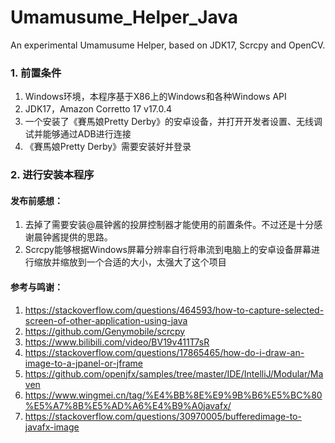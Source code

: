 # Umamusume_Helper_Java

An experimental Umamusume Helper, based on JDK17, Scrcpy and OpenCV.

### 1. 前置条件

1. Windows环境，本程序基于X86上的Windows和各种Windows API
2. JDK17，Amazon Corretto 17 v17.0.4
3. 一个安装了《賽馬娘Pretty Derby》的安卓设备，并打开开发者设置、无线调试并能够通过ADB进行连接
4. 《賽馬娘Pretty Derby》需要安装好并登录

### 2. 进行安装本程序

#### 发布前感想：

1. 去掉了需要安装@晨钟酱的投屏控制器才能使用的前置条件。不过还是十分感谢晨钟酱提供的思路。
2. Scrcpy能够根据Windows屏幕分辨率自行将串流到电脑上的安卓设备屏幕进行缩放并缩放到一个合适的大小，太强大了这个项目

#### 参考与鸣谢：

1. https://stackoverflow.com/questions/464593/how-to-capture-selected-screen-of-other-application-using-java
2. https://github.com/Genymobile/scrcpy
3. https://www.bilibili.com/video/BV19v411T7sR
4. https://stackoverflow.com/questions/17865465/how-do-i-draw-an-image-to-a-jpanel-or-jframe
5. https://github.com/openjfx/samples/tree/master/IDE/IntelliJ/Modular/Maven
6. https://www.wingmei.cn/tag/%E4%BB%8E%E9%9B%B6%E5%BC%80%E5%A7%8B%E5%AD%A6%E4%B9%A0javafx/
7. https://stackoverflow.com/questions/30970005/bufferedimage-to-javafx-image
